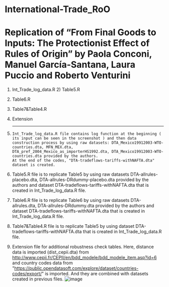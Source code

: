 # International-Trade_RoO
# Replication of “From Final Goods to Inputs: The Protectionist Effect of Rules of Origin” by Paola Conconi, Manuel García-Santana, Laura Puccio and Roberto Venturini
1) Int_Trade_log_data.R 2) Table5.R
3) Table6.R
4) Table7&Table4.R
5) Extension
   ********************************************
 1) 	Int_Trade_log_data.R file contains log function at the beginning ( its input can be seen in the screenshot ) and then data construction process by using raw datasets: DTA_Mexico19912003-WTO-countries.dta, MFN_MEX.dta, DTA_pref_2004_Mexico_as_importerHS1992.dta, DTA_Mexico19912003-WTO-countries.dta provided by the authors.
		At the end of the codes, "DTA-tradeflows-tariffs-withNAFTA.dta" dataset is created. 

 2)	Table5.R file is to replicate Table5 by using raw datasets DTA-allrules-placebo.dta, DTA-allrules-DRdummy-placebo.dta provided by the authors and dataset DTA-tradeflows-tariffs-withNAFTA.dta that is created in Int_Trade_log_data.R file. 

 3)	Table6.R file is to replicate Table6 by using raw datasets DTA-allrules.dta, DTA-allrules-DRdummy.dta provided by the authors and dataset DTA-tradeflows-tariffs-withNAFTA.dta that is created in Int_Trade_log_data.R file. 

 4)	 Table7&Table4.R file is to replicate Table5 by using dataset DTA-tradeflows-tariffs-withNAFTA.dta that is created in Int_Trade_log_data.R file. 

 5)	Extension file for additional robustness check tables. Here, distance data is imported (dist_cepii.dta) from http://www.cepii.fr/CEPII/en/bdd_modele/bdd_modele_item.asp?id=6 and country codes data from "https://public.opendatasoft.com/explore/dataset/countries-codes/export/" is imported. And they are combined with datasets created in previous files. 
![image](https://github.com/NihalTemuege/International-Trade_RoO/assets/94055274/b956fdc7-dd5c-43ae-b23d-e9456c49947d)
